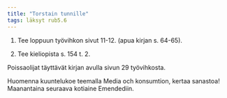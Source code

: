 ```yaml
---
title: "Torstain tunnille"
tags: läksyt rub5.6
---
```


1. Tee loppuun työvihkon sivut 11-12. (apua kirjan s. 64-65).

2. Tee kieliopista s. 154 t. 2.

Poissaolijat täyttävät kirjan avulla sivun 29 työvihkosta. 

Huomenna kuuntelukoe teemalla Media och konsumtion, kertaa sanastoa! Maanantaina seuraava kotiaine Emendediin.